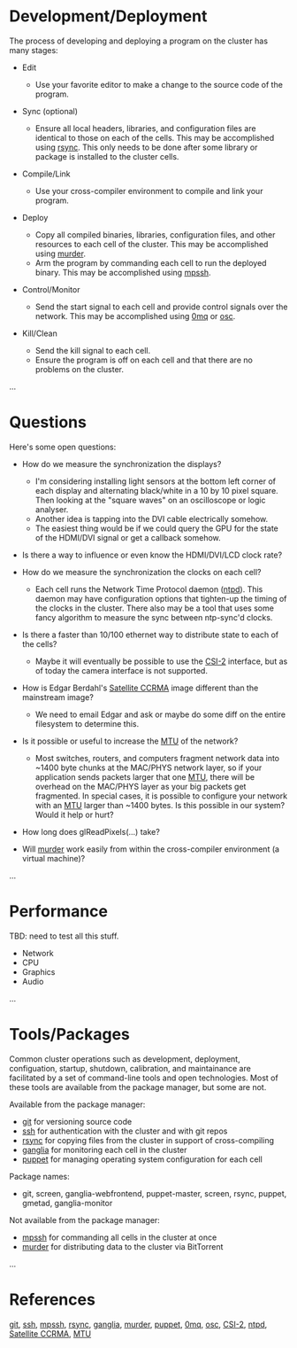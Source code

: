 
# Development/Deployment #

The process of developing and deploying a program on the cluster has many stages:

- Edit
  * Use your favorite editor to make a change to the source code of the program.

- Sync (optional)
  * Ensure all local headers, libraries, and configuration files are identical to those on each of the cells. This may be accomplished using [rsync][]. This only needs to be done after some library or package is installed to the cluster cells.

- Compile/Link
  * Use your cross-compiler environment to compile and link your program.

- Deploy
  * Copy all compiled binaries, libraries, configuration files, and other resources to each cell of the cluster. This may be accomplished using [murder][].
  * Arm the program by commanding each cell to run the deployed binary. This may be accomplished using [mpssh][].

- Control/Monitor
  * Send the start signal to each cell and provide control signals over the network. This may be accomplished using [0mq][] or [osc][].

- Kill/Clean
  * Send the kill signal to each cell.
  * Ensure the program is off on each cell and that there are no problems on the cluster. 

...

# Questions #

Here's some open questions:

- How do we measure the synchronization the displays?
  * I'm considering installing light sensors at the bottom left corner of each display and alternating black/white in a 10 by 10 pixel square. Then looking at the "square waves" on an oscilloscope or logic analyser.
  * Another idea is tapping into the DVI cable electrically somehow.
  * The easiest thing would be if we could query the GPU for the state of the HDMI/DVI signal or get a callback somehow.

- Is there a way to influence or even know the HDMI/DVI/LCD clock rate?

- How do we measure the synchronization the clocks on each cell?
  * Each cell runs the Network Time Protocol daemon ([ntpd][]). This daemon may have configuration options that tighten-up the timing of the clocks in the cluster. There also may be a tool that uses some fancy algorithm to measure the sync between ntp-sync'd clocks.

- Is there a faster than 10/100 ethernet way to distribute state to each of the cells?
  * Maybe it will eventually be possible to use the [CSI-2][] interface, but as of today the camera interface is not supported.

- How is Edgar Berdahl's [Satellite CCRMA][] image different than the mainstream image?
  * We need to email Edgar and ask or maybe do some diff on the entire filesystem to determine this.

- Is it possible or useful to increase the [MTU][] of the network?
  * Most switches, routers, and computers fragment network data into ~1400 byte chunks at the MAC/PHYS network layer, so if your application sends packets larger that one [MTU][], there will be overhead on the MAC/PHYS layer as your big packets get fragmented. In special cases, it is possible to configure your network with an [MTU][] larger than ~1400 bytes. Is this possible in our system? Would it help or hurt?

- How long does glReadPixels(...) take?

- Will [murder][] work easily from within the cross-compiler environment (a virtual machine)?

...

# Performance #

TBD: need to test all this stuff.

- Network
- CPU
- Graphics
- Audio

...

# Tools/Packages #

Common cluster operations such as development, deployment, configuation, startup, shutdown, calibration, and maintainance are facilitated by a set of command-line tools and open technologies. Most of these tools are available from the package manager, but some are not.

Available from the package manager:

- [git][] for versioning source code
- [ssh][] for authentication with the cluster and with git repos
- [rsync][] for copying files from the cluster in support of cross-compiling
- [ganglia][] for monitoring each cell in the cluster
- [puppet][] for managing operating system configuration for each cell

Package names:

- git, screen, ganglia-webfrontend, puppet-master, screen, rsync, puppet, gmetad, ganglia-monitor

Not available from the package manager:

- [mpssh][] for commanding all cells in the cluster at once
- [murder][] for distributing data to the cluster via BitTorrent

...

# References #

[git][], [ssh][], [mpssh][], [rsync][], [ganglia][], [murder][], [puppet][],
[0mq][], [osc][], [CSI-2][], [ntpd][], [Satellite CCRMA][], [MTU][]

[git]: http://git-scm.com/
[ssh]: http://en.wikipedia.org/wiki/Secure_Shell
[mpssh]: https://github.com/ndenev/mpssh
[rsync]: http://en.wikipedia.org/wiki/Rsync
[ganglia]: http://ganglia.sourceforge.net/
[murder]: https://github.com/lg/murder
[puppet]: http://en.wikipedia.org/wiki/Puppet_(software)
[0mq]: http://www.zeromq.org/
[osc]: http://en.wikipedia.org/wiki/Open_Sound_Control
[CSI-2]: http://www.mipi.org/specifications/camera-interface#CSI2
[ntpd]: http://en.wikipedia.org/wiki/Ntpd
[Satellite CCRMA]: https://ccrma.stanford.edu/~eberdahl/Satellite
[MTU]: http://en.wikipedia.org/wiki/Maximum_transmission_unit

<link href="http://kevinburke.bitbucket.org/markdowncss/markdown.css" rel="stylesheet"></link>
